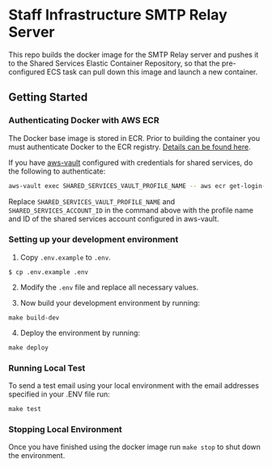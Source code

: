 # Staff Infrastructure SMTP Relay Server

This repo builds the docker image for the SMTP Relay server and pushes it to the Shared Services Elastic Container Repository, so that the pre-configured ECS task can pull down this image and launch a new container.
## Getting Started

### Authenticating Docker with AWS ECR

The Docker base image is stored in ECR. Prior to building the container you must authenticate Docker to the ECR registry. [Details can be found here](https://docs.aws.amazon.com/AmazonECR/latest/userguide/Registries.html#registry_auth).

If you have [aws-vault](https://github.com/99designs/aws-vault#installing) configured with credentials for shared services, do the following to authenticate:

```bash
aws-vault exec SHARED_SERVICES_VAULT_PROFILE_NAME -- aws ecr get-login-password --region eu-west-2 | docker login --username AWS --password-stdin SHARED_SERVICES_ACCOUNT_ID.dkr.ecr.eu-west-2.amazonaws.com
```

Replace ```SHARED_SERVICES_VAULT_PROFILE_NAME``` and ```SHARED_SERVICES_ACCOUNT_ID``` in the command above with the profile name and ID of the shared services account configured in aws-vault.

### Setting up your development environment 

1. Copy `.env.example` to `.env`.

```shell
$ cp .env.example .env
```

2. Modify the `.env` file and replace all necessary values.  

3. Now build your development environment by running:
```shell
make build-dev
```

4. Deploy the environment by running:
```shell
make deploy
```

### Running Local Test
To send a test email using your local environment with the email addresses specified in your .ENV file run: 
```shell
make test
```

### Stopping Local Environment

Once you have finished using the docker image run ```make stop``` to shut down the environment.

